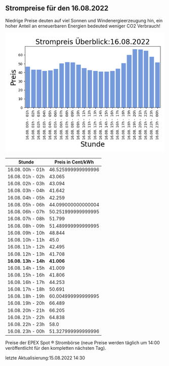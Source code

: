 
## Strompreise für den 16.08.2022

Niedrige Preise deuten auf viel Sonnen und Windenergieerzeugung hin, ein hoher Anteil an erneuerbaren Energien bedeuted weniger CO2 Verbrauch!

![Strompreis übersicht](imgs/strompreis_uebersicht.png)

| Stunde | Preis in Cent/kWh |
|---|---|
| 16.08. 00h -  01h | 46.525999999999996 | 
| 16.08. 01h -  02h | 43.065 | 
| 16.08. 02h -  03h | 43.094 | 
| 16.08. 03h -  04h | 41.642 | 
| 16.08. 04h -  05h | 42.259 | 
| 16.08. 05h -  06h | 44.099000000000004 | 
| 16.08. 06h -  07h | 50.251999999999995 | 
| 16.08. 07h -  08h | 51.799 | 
| 16.08. 08h -  09h | 51.489999999999995 | 
| 16.08. 09h -  10h | 48.844 | 
| 16.08. 10h -  11h | 45.0 | 
| 16.08. 11h -  12h | 42.495 | 
| 16.08. 12h -  13h | 41.708 | 
| **16.08. 13h -  14h** | **41.006** | 
| 16.08. 14h -  15h | 41.009 | 
| 16.08. 15h -  16h | 41.806 | 
| 16.08. 16h -  17h | 44.253 | 
| 16.08. 17h -  18h | 50.691 | 
| 16.08. 18h -  19h | 60.004999999999995 | 
| 16.08. 19h -  20h | 66.489 | 
| 16.08. 20h -  21h | 66.205 | 
| 16.08. 21h -  22h | 64.838 | 
| 16.08. 22h -  23h | 58.0 | 
| 16.08. 23h -  00h | 51.327999999999996 | 

Preise der EPEX Spot ® Strombörse (neue Preise werden täglich um 14:00 veröffentlicht für den kompletten nächsten Tag).

letzte Aktualisierung:15.08.2022 14:30